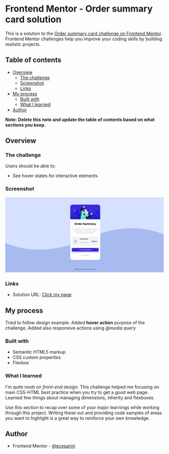# Frontend Mentor - Order summary card solution

This is a solution to the [Order summary card challenge on Frontend Mentor](https://www.frontendmentor.io/challenges/order-summary-component-QlPmajDUj). Frontend Mentor challenges help you improve your coding skills by building realistic projects. 

## Table of contents

- [Overview](#overview)
  - [The challenge](#the-challenge)
  - [Screenshot](#screenshot)
  - [Links](#links)
- [My process](#my-process)
  - [Built with](#built-with)
  - [What I learned](#what-i-learned)
- [Author](#author)

**Note: Delete this note and update the table of contents based on what sections you keep.**

## Overview

### The challenge

Users should be able to:

- See hover states for interactive elements

### Screenshot

![](./screenshot.jpg)

### Links

- Solution URL: [Click my page](https://ecesarini-frontend-mentor.github.io/order-summary-component-main/)

## My process

Tried to follow design example. Added **hover action** purpose of the challenge. Added also responsive actions using _@media query_

### Built with

- Semantic HTML5 markup
- CSS custom properties
- Flexbox

### What I learned

I'm quite noob on _front-end design_. This challenge helped me focusing on main CSS-HTML best practice when you try to get a good web page.
Learned few things about managing dimensions, inherity and flexboxes.

Use this section to recap over some of your major learnings while working through this project. Writing these out and providing code samples of areas you want to highlight is a great way to reinforce your own knowledge.

## Author

- Frontend Mentor - [@ecesarini](https://www.frontendmentor.io/profile/ecesarini)
